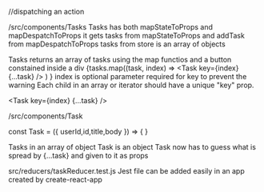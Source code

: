 //dispatching an action

/src/components/Tasks
Tasks has both mapStateToProps and mapDespatchToProps
it gets tasks from mapStateToProps and addTask from mapDespatchToProps
tasks from store is an array of objects

Tasks returns an array of tasks using the map functios and a button constained inside a div
 {tasks.map((task, index) => <Task key={index} {...task} />  )  }
 index is optional parameter required for key to prevent the warning
Each child in an array or iterator should have a unique "key" prop.

<Task key={index} {...task} />


/src/components/Task

const Task = ({ userId,id,title,body }) => {
}

Tasks in an array of object
Task is an object
Task now has to guess what is spread by {...task} and given to it as props


src/reducers/taskReducer.test.js
Jest file can be added easily in an app created by create-react-app

